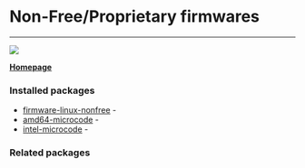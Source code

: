 # Non-Free/Proprietary firmwares

____


[![](https://screenshots.debian.net/thumbnail/firmware-linux-nonfree/)](https://screenshots.debian.net/screenshot/firmware-linux-nonfree/)


 **[Homepage]()**

### Installed packages

* [firmware-linux-nonfree](https://packages.debian.org/stretch/firmware-linux-nonfree) - 
* [amd64-microcode](https://packages.debian.org/stretch/amd64-microcode) - 
* [intel-microcode](https://packages.debian.org/stretch/intel-microcode) - 

### Related packages

<sub>  </sub>
